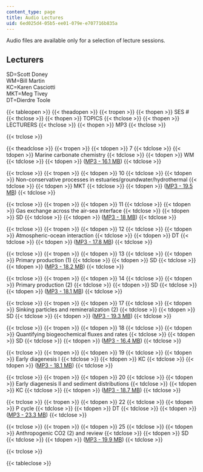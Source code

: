```yaml
---
content_type: page
title: Audio Lectures
uid: 6ed025d4-05b5-ee01-079e-e707716b835a
---
```


Audio files are available only for a selection of lecture sessions.

Lecturers
---------

SD=Scott Doney  
WM=Bill Martin  
KC=Karen Casciotti  
MKT=Meg Tivey  
DT=Dierdre Toole

{{< tableopen >}}
{{< theadopen >}}
{{< tropen >}}
{{< thopen >}}
SES #
{{< thclose >}}
{{< thopen >}}
TOPICS
{{< thclose >}}
{{< thopen >}}
LECTURERS
{{< thclose >}}
{{< thopen >}}
MP3
{{< thclose >}}

{{< trclose >}}

{{< theadclose >}}
{{< tropen >}}
{{< tdopen >}}
7
{{< tdclose >}}
{{< tdopen >}}
Marine carbonate chemistry
{{< tdclose >}}
{{< tdopen >}}
WM
{{< tdclose >}}
{{< tdopen >}}
([MP3 - 16.1 MB](/ans7870/12/12.742/f06/audiolectures/MarChem9_28edit.mp3))
{{< tdclose >}}

{{< trclose >}}
{{< tropen >}}
{{< tdopen >}}
10
{{< tdclose >}}
{{< tdopen >}}
Non-conservative processes in estuaries/groundwater/hydrothermal
{{< tdclose >}}
{{< tdopen >}}
MKT
{{< tdclose >}}
{{< tdopen >}}
([MP3 - 19.5 MB](/ans7870/12/12.742/f06/audiolectures/MarChem10_12edit.mp3))
{{< tdclose >}}

{{< trclose >}}
{{< tropen >}}
{{< tdopen >}}
11
{{< tdclose >}}
{{< tdopen >}}
Gas exchange across the air-sea interface
{{< tdclose >}}
{{< tdopen >}}
SD
{{< tdclose >}}
{{< tdopen >}}
([MP3 - 18 MB](/ans7870/12/12.742/f06/audiolectures/MarChem10_17edit.mp3))
{{< tdclose >}}

{{< trclose >}}
{{< tropen >}}
{{< tdopen >}}
12
{{< tdclose >}}
{{< tdopen >}}
Atmospheric-ocean interaction
{{< tdclose >}}
{{< tdopen >}}
DT
{{< tdclose >}}
{{< tdopen >}}
([MP3 - 17.8 MB](/ans7870/12/12.742/f06/audiolectures/MarChem10_19edit.mp3))
{{< tdclose >}}

{{< trclose >}}
{{< tropen >}}
{{< tdopen >}}
13
{{< tdclose >}}
{{< tdopen >}}
Primary production (1)
{{< tdclose >}}
{{< tdopen >}}
SD
{{< tdclose >}}
{{< tdopen >}}
([MP3 - 18.2 MB](/ans7870/12/12.742/f06/audiolectures/MarChem10_26edit.mp3))
{{< tdclose >}}

{{< trclose >}}
{{< tropen >}}
{{< tdopen >}}
14
{{< tdclose >}}
{{< tdopen >}}
Primary production (2)
{{< tdclose >}}
{{< tdopen >}}
SD
{{< tdclose >}}
{{< tdopen >}}
([MP3 - 18.1 MB](/ans7870/12/12.742/f06/audiolectures/MarChem10_31edit.mp3))
{{< tdclose >}}

{{< trclose >}}
{{< tropen >}}
{{< tdopen >}}
17
{{< tdclose >}}
{{< tdopen >}}
Sinking particles and remineralization (2)
{{< tdclose >}}
{{< tdopen >}}
SD
{{< tdclose >}}
{{< tdopen >}}
([MP3 - 19.3 MB](/ans7870/12/12.742/f06/audiolectures/MarChem11_9edit.mp3))
{{< tdclose >}}

{{< trclose >}}
{{< tropen >}}
{{< tdopen >}}
18
{{< tdclose >}}
{{< tdopen >}}
Quantifying biogeochemical fluxes and rates
{{< tdclose >}}
{{< tdopen >}}
SD
{{< tdclose >}}
{{< tdopen >}}
([MP3 - 16.4 MB](/ans7870/12/12.742/f06/audiolectures/MarChem11_14edit.mp3))
{{< tdclose >}}

{{< trclose >}}
{{< tropen >}}
{{< tdopen >}}
19
{{< tdclose >}}
{{< tdopen >}}
Early diagenesis I
{{< tdclose >}}
{{< tdopen >}}
KC
{{< tdclose >}}
{{< tdopen >}}
([MP3 - 18.1 MB](/ans7870/12/12.742/f06/audiolectures/MarChem11_16edit.mp3))
{{< tdclose >}}

{{< trclose >}}
{{< tropen >}}
{{< tdopen >}}
20
{{< tdclose >}}
{{< tdopen >}}
Early diagenesis II and sediment distributions
{{< tdclose >}}
{{< tdopen >}}
KC
{{< tdclose >}}
{{< tdopen >}}
([MP3 - 18.7 MB](/ans7870/12/12.742/f06/audiolectures/MarChem11_21edit.mp3))
{{< tdclose >}}

{{< trclose >}}
{{< tropen >}}
{{< tdopen >}}
22
{{< tdclose >}}
{{< tdopen >}}
P cycle
{{< tdclose >}}
{{< tdopen >}}
DT
{{< tdclose >}}
{{< tdopen >}}
([MP3 - 23.3 MB](/ans7870/12/12.742/f06/audiolectures/MarChem11_30edit.mp3))
{{< tdclose >}}

{{< trclose >}}
{{< tropen >}}
{{< tdopen >}}
25
{{< tdclose >}}
{{< tdopen >}}
Anthropogenic CO2 (2) and review
{{< tdclose >}}
{{< tdopen >}}
SD
{{< tdclose >}}
{{< tdopen >}}
([MP3 - 19.9 MB](/ans7870/12/12.742/f06/audiolectures/MarChem12_12edit.mp3))
{{< tdclose >}}

{{< trclose >}}

{{< tableclose >}}